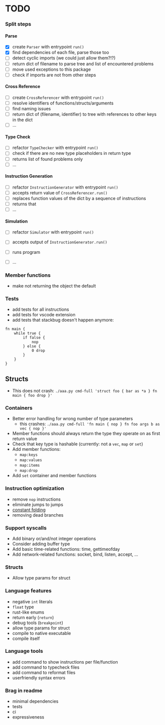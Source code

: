 # TODO

### Split steps

#### Parse
- [x] create `Parser` with entrypoint `run()`
- [x] find dependencies of each file, parse those too
- [ ] detect cyclic imports (we could just allow them?!?)
- [ ] return dict of filename to parse tree and list of encountered problems
- [ ] move used exceptions to this package
- [ ] check if imports are not from other steps

#### Cross Reference
- [ ] create `CrossReferencer` with entrypoint `run()`
- [ ] resolve identifiers of functions/structs/arguments
- [ ] find naming issues
- [ ] return dict of (filename, identifier) to tree with references to other keys in the dict
- [ ] ...

#### Type Check
- [ ] refactor `TypeChecker` with entrypoint `run()`
- [ ] check if there are no new type placeholders in return type
- [ ] returns list of found problems only
- [ ] ...

#### Instruction Generation
- [ ] refactor `InstructionGenerator` with entrypoint `run()`
- [ ] accepts return value of `CrossReferencer.run()`
- [ ] replaces function values of the dict by a sequence of instructions
- [ ] returns that
- [ ] ...

#### Simulation
- [ ] refactor `Simulator` with entrypoint `run()`
- [ ] accepts output of `InstructionGenerator.run()`
- [ ] runs program
- [ ] ...



### Member functions
- make not returning the object the default

### Tests
- add tests for all instructions
- add tests for vscode extension
- add tests that stackbug doesn't happen anymore:
```
fn main {
    while true {
        if false {
            nop
        } else {
            0 drop
        }
    }
}
```

## Structs
- This does not crash: `./aaa.py cmd-full 'struct foo { bar as *a } fn main { foo drop }'`

### Containers
- Better error handling for wrong number of type parameters
    - this crashes: `./aaa.py cmd-full 'fn main { nop } fn foo args b as vec { nop }'`
- Member functions should always return the type they operate on as first return value
- Check that key type is hashable (currently: not a `vec`, `map` or `set`)
- Add member functions:
    - `map:keys`
    - `map:values`
    - `map:items`
    - `map:drop`
- Add `set` container and member functions

### Instruction optimization
- remove `nop` instructions
- eliminate jumps to jumps
- [constant folding](https://en.wikipedia.org/wiki/Constant_folding)
- removing dead branches

### Support syscalls
- Add binary or/and/not integer operations
- Consider adding buffer type
- Add basic time-related functions: time, gettimeofday
- Add network-related functions: socket, bind, listen, accept, ...

### Structs
- Allow type params for struct

### Language features
- negative `int` literals
- `float` type
- rust-like enums
- return early (`return`)
- debug tools (`breakpoint`)
- allow type params for struct
- compile to native executable
- compile itself

### Language tools
- add command to show instructions per file/function
- add command to typecheck files
- add command to reformat files
- userfriendly syntax errors

### Brag in readme
- minimal dependencies
- tests
- ci
- expressiveness
